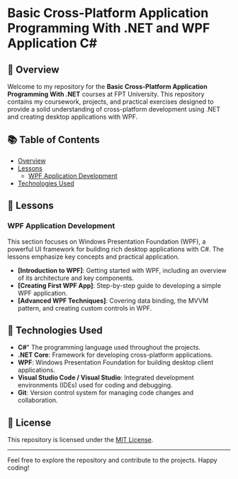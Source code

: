 # Basic Cross-Platform Application Programming With .NET and WPF Application C#

## 🌟 Overview
Welcome to my repository for the **Basic Cross-Platform Application Programming With .NET** courses at FPT University. This repository contains my coursework, projects, and practical exercises designed to provide a solid understanding of cross-platform development using .NET and creating desktop applications with WPF.

## 📚 Table of Contents
- [Overview](#overview)
- [Lessons](#lessons)
  - [WPF Application Development](#wpf-application-development)
- [Technologies Used](#technologies-used)

## 📖 Lessons

### WPF Application Development
This section focuses on Windows Presentation Foundation (WPF), a powerful UI framework for building rich desktop applications with C#. The lessons emphasize key concepts and practical application.

- **[Introduction to WPF]**: Getting started with WPF, including an overview of its architecture and key components.
- **[Creating First WPF App]**: Step-by-step guide to developing a simple WPF application.
- **[Advanced WPF Techniques]**: Covering data binding, the MVVM pattern, and creating custom controls in WPF.

## 🔧 Technologies Used
- **C#**" The programming language used throughout the projects.
- **.NET Core**: Framework for developing cross-platform applications.
- **WPF**: Windows Presentation Foundation for building desktop client applications.
- **Visual Studio Code / Visual Studio**: Integrated development environments (IDEs) used for coding and debugging.
- **Git**: Version control system for managing code changes and collaboration.

## 📝 License
This repository is licensed under the [MIT License](LICENSE).

---

Feel free to explore the repository and contribute to the projects. Happy coding!